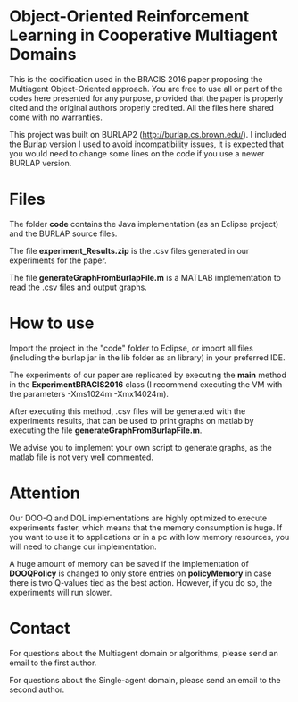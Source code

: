 # Object-Oriented Reinforcement Learning in Cooperative Multiagent Domains
This is the codification used in the BRACIS 2016 paper proposing the Multiagent Object-Oriented approach. You are free to use all or part of the codes here presented for any purpose, provided that the paper is properly cited and the original authors properly credited. All the files here shared come with no warranties.

This project was built on BURLAP2 (http://burlap.cs.brown.edu/). I included the Burlap version I used to avoid incompatibility issues, it is expected that you would need to change some lines on the code if you use a newer BURLAP version.

# Files
The folder <b>code</b> contains the Java implementation (as an Eclipse project) and the BURLAP source files.

The file <b>experiment_Results.zip</b> is the .csv files generated in our experiments for the paper.

The file <b>generateGraphFromBurlapFile.m</b> is a MATLAB implementation to read the .csv files and output graphs.

# How to use
Import the project in the "code" folder to Eclipse, or import all files (including the burlap jar in the lib folder as an library) in your preferred IDE.

The experiments of our paper are replicated by executing the <b>main</b> method in the <b>ExperimentBRACIS2016</b> class (I recommend executing the VM with the parameters -Xms1024m -Xmx14024m). 

After executing this method, .csv files will be generated with the experiments results, that can be used to print graphs on matlab by executing the file <b>generateGraphFromBurlapFile.m</b>.

We advise you to implement your own script to generate graphs, as the matlab file is not very well commented.

# Attention
Our DOO-Q and DQL implementations are highly optimized to execute experiments faster, which means that the memory consumption is huge. If you want to use it to applications or in a pc with low memory resources, you will need to change our implementation.

A huge amount of memory can be saved if the implementation of <b>DOOQPolicy</b> is changed to only store entries on <b>policyMemory</b> in case there is two Q-values tied as the best action. However, if you do so, the experiments will run slower.


# Contact

For questions about the Multiagent domain or algorithms, please send an email to the first author.

For questions about the Single-agent domain, please send an email to the second author.
